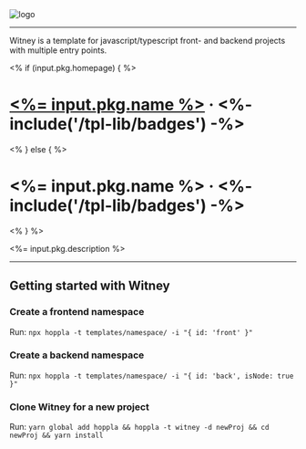 <img src="<%= input.pkg.repoStaticUrl %>/static/readme/logo.png" alt="logo"/>

-------

Witney is a template for javascript/typescript front- and backend projects with multiple entry points.

<% if (input.pkg.homepage) { %>
# [<%= input.pkg.name %>](<%= input.pkg.homepage %>) &middot; <%- include('/tpl-lib/badges') -%>
<% } else { %>
# <%= input.pkg.name %> &middot; <%- include('/tpl-lib/badges') -%>
<% } %>

<%= input.pkg.description %>

-------

## Getting started with Witney

### Create a frontend namespace

Run: `npx hoppla -t templates/namespace/ -i "{ id: 'front' }"`

### Create a backend namespace

Run: `npx hoppla -t templates/namespace/ -i "{ id: 'back', isNode: true }"`

### Clone Witney for a new project

Run: `yarn global add hoppla && hoppla -t witney -d newProj && cd newProj && yarn install`